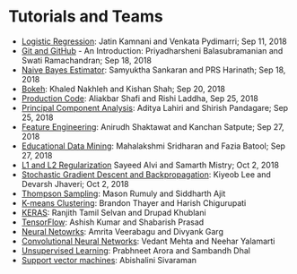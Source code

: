 # Tutorials and Teams

* [Logistic Regression](tutorial_logistic_regression.md): Jatin Kamnani and Venkata Pydimarri; Sep 11, 2018
* [Git and GitHub](tutorial_github.md) - An Introduction: Priyadharsheni Balasubramanian and Swati Ramachandran; Sep 18, 2018
* [Naive Bayes Estimator](tutorial_naivebayes.md): Samyuktha Sankaran and PRS Harinath; Sep 18, 2018
* [Bokeh](tutorial_bokeh.md): Khaled Nakhleh and Kishan Shah; Sep 20, 2018
* [Production Code](tutorial_code.md): Aliakbar Shafi and Rishi Laddha, Sep 25, 2018
* [Principal Component Analysis](tutorial_pca.md): Aditya Lahiri and Shirish Pandagare; Sep 25, 2018
* [Feature Engineering](tutorial_features.md): Anirudh Shaktawat and Kanchan Satpute; Sep 27, 2018
* [Educational Data Mining](tutorial_educational_data.md): Mahalakshmi Sridharan and Fazia Batool; Sep 27, 2018
* [L1 and L2 Regularization](tutorial_regularization.md) Sayeed Alvi and Samarth Mistry; Oct 2, 2018
* [Stochastic Gradient Descent and Backpropagation](tutorial_sgd.md): Kiyeob Lee and Devarsh Jhaveri; Oct 2, 2018
* [Thompson Sampling](tutorial_thompson_sampling.md): Mason Rumuly and Siddharth Ajit
* [K-means Clustering](tutorial_kmeans.md): Brandon Thayer and Harish Chigurupati
* [KERAS](tutorial_keras.md): Ranjith Tamil Selvan and Drupad Khublani
* [TensorFlow](tutorial_tensorflow.md): Ashish Kumar and Shabarish Prasad
* [Neural Netowrks](tutorial_neuralnets.md): Amrita Veerabagu and Divyank Garg
* [Convolutional Neural Networks](tutorial_cnn.md): Vedant Mehta and Neehar Yalamarti
* [Unsupervised Learning](tutorial_unsupervisedlearning.md): Prabhneet Arora and Sambandh Dhal
* [Support vector machines](tutorial_svm.md): Abishalini Sivaraman
